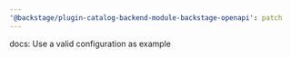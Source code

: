 ```yaml
---
'@backstage/plugin-catalog-backend-module-backstage-openapi': patch
---
```


docs: Use a valid configuration as example
